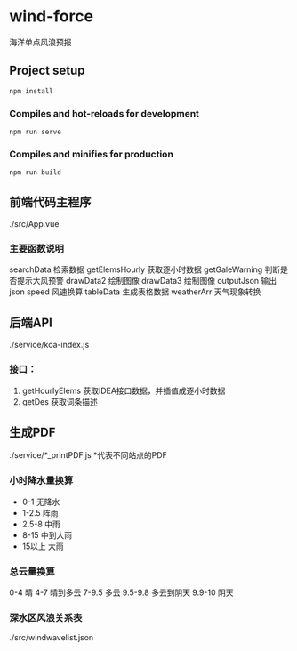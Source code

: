 # wind-force

海洋单点风浪预报

## Project setup

```
npm install
```

### Compiles and hot-reloads for development

```
npm run serve
```

### Compiles and minifies for production

```
npm run build
```

## 前端代码主程序
./src/App.vue
### 主要函数说明
searchData 检索数据
getElemsHourly 获取逐小时数据
getGaleWarning 判断是否提示大风预警
drawData2 绘制图像
drawData3 绘制图像
outputJson 输出json
speed 风速换算
tableData 生成表格数据
weatherArr 天气现象转换


## 后端API
./service/koa-index.js
### 接口：
1. getHourlyElems
获取IDEA接口数据，并插值成逐小时数据
2. getDes
获取词条描述

## 生成PDF
./service/*_printPDF.js *代表不同站点的PDF

### 小时降水量换算

* 0-1 无降水
* 1-2.5 阵雨
* 2.5-8 中雨
* 8-15 中到大雨
* 15以上 大雨

### 总云量换算

0-4 晴
4-7 晴到多云
7-9.5 多云
9.5-9.8 多云到阴天
9.9-10 阴天

### 深水区风浪关系表
./src/windwavelist.json
